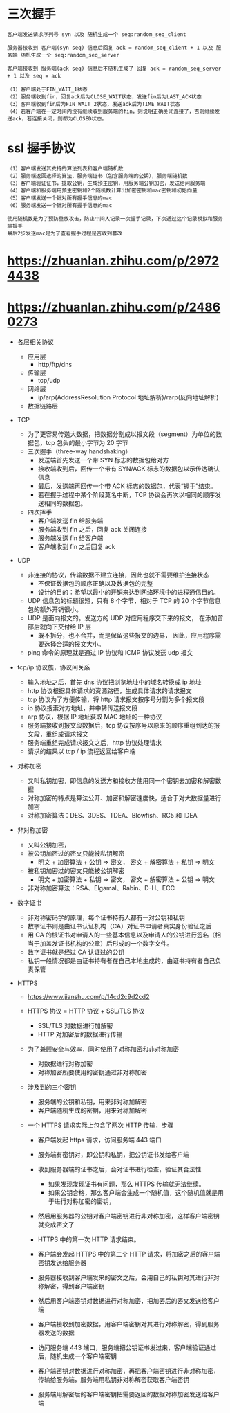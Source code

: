 # 三次握手

```
客户端发送请求序列号 syn 以及 随机生成一个 seq:random_seq_client

服务器接收到 客户端(syn seq) 信息后回复 ack = random_seq_client + 1 以及 服务端 随机生成一个 seq:random_seq_server

客户端接收到 服务端(ack seq) 信息后不随机生成了 回复 ack = random_seq_server + 1 以及 seq = ack
```

```
（1）客户端处于FIN_WAIT_1状态
（2）服务端收到fin，回复ack后为CLOSE_WAIT状态，发送fin后为LAST_ACK状态
（3）客户端收到fin后为FIN_WAIT_2状态，发送ack后为TIME_WAIT状态
（4）若客户端在一定时间内没有继续收到服务端的fin，则说明正确关闭连接了，否则继续发送ack，若连接关闭，则都为CLOSED状态。
```

# ssl 握手协议

```
（1）客户端发送其支持的算法列表和客户端随机数
（2）服务端返回选择的算法，服务端证书（包含服务端的公钥），服务端随机数
（3）客户端验证证书，提取公钥，生成预主密钥，用服务端公钥加密，发送给问服务端
（4）客户端和服务端用预主密钥和2个随机数计算出加密密钥和mac密钥和初始向量
（5）客户端发送一个针对所有握手信息的mac
（6）服务端发送一个针对所有握手信息的mac

使用随机数是为了预防重放攻击，防止中间人记录一次握手记录，下次通过这个记录模拟和服务端握手
最后2步发送mac是为了查看握手过程是否收到篡改
```

# https://zhuanlan.zhihu.com/p/29724438

# https://zhuanlan.zhihu.com/p/24860273

- 各层相关协议

  - 应用层
    - http/ftp/dns
  - 传输层
    - tcp/udp
  - 网络层
    - ip/arp(AddressResolution Protocol 地址解析)/rarp(反向地址解析)
  - 数据链路层

- TCP

  - 为了更容易传送大数据，把数据分割成以报文段（segment）为单位的数据包，tcp 包头的最小字节为 20 字节
  - 三次握手（three-way handshaking）
    - 发送端首先发送一个带 SYN 标志的数据包给对方
    - 接收端收到后，回传一个带有 SYN/ACK 标志的数据包以示传达确认信息
    - 最后，发送端再回传一个带 ACK 标志的数据包，代表“握手”结束。
    - 若在握手过程中某个阶段莫名中断，TCP 协议会再次以相同的顺序发送相同的数据包。
  - 四次挥手
    - 客户端发送 fin 给服务端
    - 服务端收到 fin 之后，回复 ack 关闭连接
    - 服务端发送 fin 给客户端
    - 客户端收到 fin 之后回复 ack

- UDP

  - 非连接的协议，传输数据不建立连接，因此也就不需要维护连接状态
    - 不保证数据包的顺序正确以及数据包的完整
    - 设计的目的：希望以最小的开销来达到网络环境中的进程通信目的。
  - UDP 信息包的标题很短，只有 8 个字节，相对于 TCP 的 20 个字节信息包的额外开销很小。
  - UDP 是面向报文的。发送方的 UDP 对应用程序交下来的报文， 在添加首部后就向下交付给 IP 层
    - 既不拆分，也不合并，而是保留这些报文的边界， 因此，应用程序需要选择合适的报文大小。
  - ping 命令的原理就是通过 IP 协议和 ICMP 协议发送 udp 报文

- tcp/ip 协议族，协议间关系

  - 输入地址之后，首先 dns 协议把浏览地址中的域名转换成 ip 地址
  - http 协议根据具体请求的资源路径，生成具体请求的请求报文
  - tcp 协议为了方便传输，将 http 请求报文按序号分割为多个报文段
  - ip 协议搜索对方地址，并中转传送报文段
  - arp 协议，根据 IP 地址获取 MAC 地址的一种协议
  - 服务端接收到报文段数据后，tcp 协议按序号以原来的顺序重组到达的报文段，重组成请求报文
  - 服务端重组完成请求报文之后，http 协议处理请求
  - 请求的结果以 tcp / ip 流程返回给客户端

- 对称加密

  - 又叫私钥加密，即信息的发送方和接收方使用同一个密钥去加密和解密数据
  - 对称加密的特点是算法公开、加密和解密速度快，适合于对大数据量进行加密
  - 对称加密算法：DES、3DES、TDEA、Blowfish、RC5 和 IDEA

- 非对称加密

  - 又叫公钥加密，
  - 被公钥加密过的密文只能被私钥解密
    - 明文 + 加密算法 + 公钥 => 密文， 密文 + 解密算法 + 私钥 => 明文
  - 被私钥加密过的密文只能被公钥解密
    - 明文 + 加密算法 + 私钥 => 密文， 密文 + 解密算法 + 公钥 => 明文
  - 非对称加密算法：RSA、Elgamal、Rabin、D-H、ECC

- 数字证书

  - 非对称密码学的原理，每个证书持有人都有一对公钥和私钥
  - 数字证书则是由证书认证机构（CA）对证书申请者真实身份验证之后
  - 用 CA 的根证书对申请人的一些基本信息以及申请人的公钥进行签名（相当于加盖发证书机构的公章）后形成的一个数字文件。
  - 数字证书就是经过 CA 认证过的公钥
  - 私钥一般情况都是由证书持有者在自己本地生成的，由证书持有者自己负责保管

- HTTPS

  - https://www.jianshu.com/p/14cd2c9d2cd2
  - HTTPS 协议 = HTTP 协议 + SSL/TLS 协议
    - SSL/TLS 对数据进行加解密
    - HTTP 对加密后的数据进行传输
  - 为了兼顾安全与效率，同时使用了对称加密和非对称加密
    - 对数据进行对称加密
    - 对称加密所要使用的密钥通过非对称加密
  - 涉及到的三个密钥
    - 服务端的公钥和私钥，用来非对称加解密
    - 客户端随机生成的密钥，用来对称加解密
  - 一个 HTTPS 请求实际上包含了两次 HTTP 传输，步骤

    - 客户端发起 https 请求，访问服务端 443 端口
    - 服务端有密钥对，即公钥和私钥，把公钥证书发给客户端
    - 收到服务器端的证书之后，会对证书进行检查，验证其合法性
      - 如果发现发现证书有问题，那么 HTTPS 传输就无法继续。
      - 如果公钥合格，那么客户端会生成一个随机值，这个随机值就是用于进行对称加密的密钥，
    - 然后用服务器的公钥对客户端密钥进行非对称加密，这样客户端密钥就变成密文了
    - HTTPS 中的第一次 HTTP 请求结束。
    - 客户端会发起 HTTPS 中的第二个 HTTP 请求，将加密之后的客户端密钥发送给服务器
    - 服务器接收到客户端发来的密文之后，会用自己的私钥对其进行非对称解密，得到客户端密钥
    - 然后用客户端密钥对数据进行对称加密，把加密后的密文发送给客户端
    - 客户端接收到加密数据，用客户端密钥对其进行对称解密，得到服务器发送的数据

    - 访问服务端 443 端口，服务端把公钥证书发过来，客户端验证通过后，随机生成一个客户端密钥
    - 客户端密钥对数据进行对称加密，再把客户端密钥进行非对称加密，传输给服务端，服务端用私钥非对称解密获取客户端密钥
    - 服务端用解密后的客户端密钥把需要返回的数据对称加密发送给客户端
